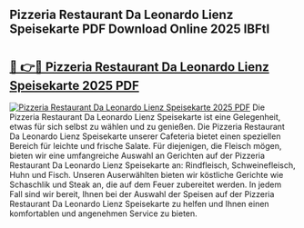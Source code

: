 ## Pizzeria Restaurant Da Leonardo Lienz Speisekarte PDF Download Online 2025 lBFtl

# <h2><a href="http://gcb6he.nevu.top/?p=Pizzeria+Restaurant+Da+Leonardo+Lienz+Speisekarte">🔗 👉🔴 Pizzeria Restaurant Da Leonardo Lienz Speisekarte 2025 PDF</a></h2>

[![Pizzeria Restaurant Da Leonardo Lienz Speisekarte 2025 PDF](https://i.imgur.com/dBaPXMq.png)](http://gcb6he.nevu.top/?p=Pizzeria+Restaurant+Da+Leonardo+Lienz+Speisekarte)
Die Pizzeria Restaurant Da Leonardo Lienz Speisekarte ist eine Gelegenheit, etwas für sich selbst zu wählen und zu genießen. Die Pizzeria Restaurant Da Leonardo Lienz Speisekarte unserer Cafeteria bietet einen speziellen Bereich für leichte und frische Salate. Für diejenigen, die Fleisch mögen, bieten wir eine umfangreiche Auswahl an Gerichten auf der Pizzeria Restaurant Da Leonardo Lienz Speisekarte an: Rindfleisch, Schweinefleisch, Huhn und Fisch. Unseren Auserwählten bieten wir köstliche Gerichte wie Schaschlik und Steak an, die auf dem Feuer zubereitet werden. In jedem Fall sind wir bereit, Ihnen bei der Auswahl der Speisen auf der Pizzeria Restaurant Da Leonardo Lienz Speisekarte zu helfen und Ihnen einen komfortablen und angenehmen Service zu bieten.
